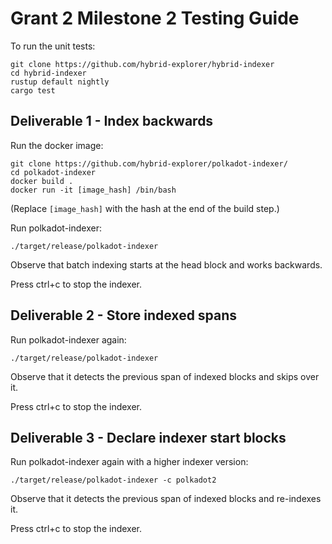 # Grant 2 Milestone 2 Testing Guide

To run the unit tests:

```
git clone https://github.com/hybrid-explorer/hybrid-indexer
cd hybrid-indexer
rustup default nightly
cargo test
```

## Deliverable 1 - Index backwards

Run the docker image:

```
git clone https://github.com/hybrid-explorer/polkadot-indexer/
cd polkadot-indexer
docker build .
docker run -it [image_hash] /bin/bash
```

(Replace `[image_hash]` with the hash at the end of the build step.)

Run polkadot-indexer:

```
./target/release/polkadot-indexer  
```

Observe that batch indexing starts at the head block and works backwards.

Press ctrl+c to stop the indexer.

## Deliverable 2 - Store indexed spans

Run polkadot-indexer again:

```
./target/release/polkadot-indexer  
```

Observe that it detects the previous span of indexed blocks and skips over it.

Press ctrl+c to stop the indexer.

## Deliverable 3 - Declare indexer start blocks

Run polkadot-indexer again with a higher indexer version:

```
./target/release/polkadot-indexer -c polkadot2
```

Observe that it detects the previous span of indexed blocks and re-indexes it.

Press ctrl+c to stop the indexer.
